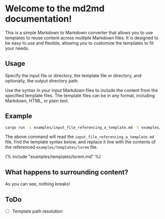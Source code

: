 # Welcome to the md2md documentation!

This is a simple Markdown to Markdown converter that allows you to use templates to reuse content across multiple Markdown files. It is designed to be easy to use and flexible, allowing you to customize the templates to fit your needs.

## Usage

Specify the input file or directory, the template file or directory, and optionally, the output directory path.

Use the syntax in your input Markdown files to include the content from the specified template files. The template files can be in any format, including Markdown, HTML, or plain text.

## Example

```bash
cargo run -i examples/input_file_referencing_a_template.md -t examples/templates -o output
```

The above command will read the `input_file_referencing_a_template.md` file, find the template syntax below, and replace it line with the contents of the referenced `examples/templates/lorem` file.

{% include "examples/templates/lorem.md" %}

## What happens to surrounding content?

As you can see, nothing breaks!

## ToDo

- [ ] Template path resolution

